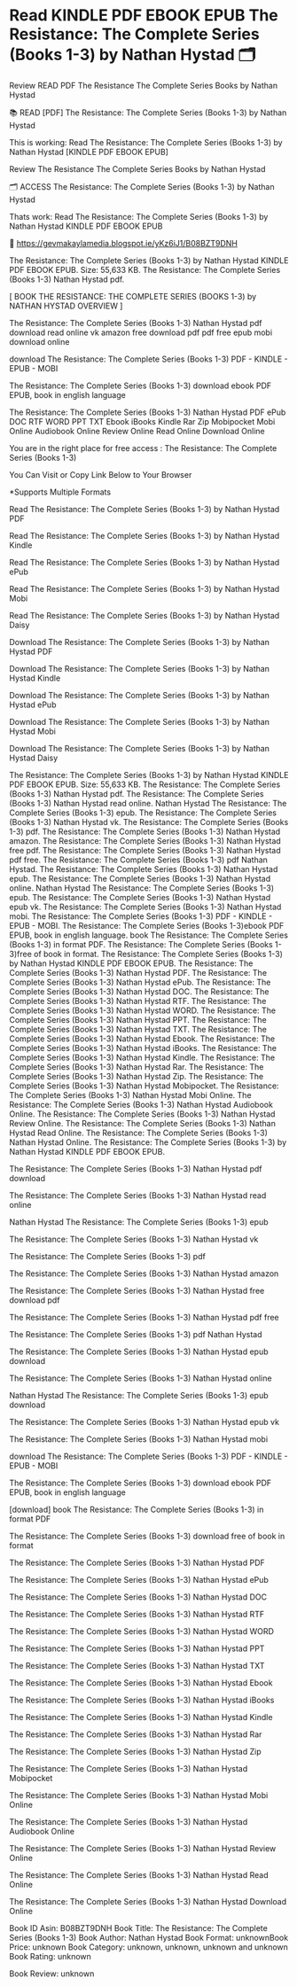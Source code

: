 # Read KINDLE PDF EBOOK EPUB The Resistance: The Complete Series (Books 1-3) by  Nathan Hystad 🗂️
Review READ PDF The Resistance The Complete Series Books by Nathan Hystad

📚 READ [PDF] The Resistance: The Complete Series (Books 1-3) by Nathan Hystad

This is working: Read The Resistance: The Complete Series (Books 1-3) by Nathan Hystad [KINDLE PDF EBOOK EPUB]


Review The Resistance The Complete Series Books by Nathan Hystad

🗂️ ACCESS The Resistance: The Complete Series (Books 1-3) by Nathan Hystad

Thats work: Read The Resistance: The Complete Series (Books 1-3) by Nathan Hystad KINDLE PDF EBOOK EPUB



🌈 https://gevmakaylamedia.blogspot.ie/yKz6iJ1/B08BZT9DNH



The Resistance: The Complete Series (Books 1-3) by Nathan Hystad KINDLE PDF EBOOK EPUB. Size: 55,633 KB. The Resistance: The Complete Series (Books 1-3) Nathan Hystad pdf.

[ BOOK THE RESISTANCE: THE COMPLETE SERIES (BOOKS 1-3) by NATHAN HYSTAD OVERVIEW ]

The Resistance: The Complete Series (Books 1-3) Nathan Hystad pdf download read online vk amazon free download pdf pdf free epub mobi download online

download The Resistance: The Complete Series (Books 1-3) PDF - KINDLE - EPUB - MOBI

The Resistance: The Complete Series (Books 1-3) download ebook PDF EPUB, book in english language

The Resistance: The Complete Series (Books 1-3) Nathan Hystad PDF ePub DOC RTF WORD PPT TXT Ebook iBooks Kindle Rar Zip Mobipocket Mobi Online Audiobook Online Review Online Read Online Download Online

You are in the right place for free access : The Resistance: The Complete Series (Books 1-3)

You Can Visit or Copy Link Below to Your Browser

*Supports Multiple Formats

Read The Resistance: The Complete Series (Books 1-3) by Nathan Hystad PDF

Read The Resistance: The Complete Series (Books 1-3) by Nathan Hystad Kindle

Read The Resistance: The Complete Series (Books 1-3) by Nathan Hystad ePub

Read The Resistance: The Complete Series (Books 1-3) by Nathan Hystad Mobi

Read The Resistance: The Complete Series (Books 1-3) by Nathan Hystad Daisy

Download The Resistance: The Complete Series (Books 1-3) by Nathan Hystad PDF

Download The Resistance: The Complete Series (Books 1-3) by Nathan Hystad Kindle

Download The Resistance: The Complete Series (Books 1-3) by Nathan Hystad ePub

Download The Resistance: The Complete Series (Books 1-3) by Nathan Hystad Mobi

Download The Resistance: The Complete Series (Books 1-3) by Nathan Hystad Daisy

The Resistance: The Complete Series (Books 1-3) by Nathan Hystad KINDLE PDF EBOOK EPUB. Size: 55,633 KB. The Resistance: The Complete Series (Books 1-3) Nathan Hystad pdf. The Resistance: The Complete Series (Books 1-3) Nathan Hystad read online. Nathan Hystad The Resistance: The Complete Series (Books 1-3) epub. The Resistance: The Complete Series (Books 1-3) Nathan Hystad vk. The Resistance: The Complete Series (Books 1-3) pdf. The Resistance: The Complete Series (Books 1-3) Nathan Hystad amazon. The Resistance: The Complete Series (Books 1-3) Nathan Hystad free pdf. The Resistance: The Complete Series (Books 1-3) Nathan Hystad pdf free. The Resistance: The Complete Series (Books 1-3) pdf Nathan Hystad. The Resistance: The Complete Series (Books 1-3) Nathan Hystad epub. The Resistance: The Complete Series (Books 1-3) Nathan Hystad online. Nathan Hystad The Resistance: The Complete Series (Books 1-3) epub. The Resistance: The Complete Series (Books 1-3) Nathan Hystad epub vk. The Resistance: The Complete Series (Books 1-3) Nathan Hystad mobi. The Resistance: The Complete Series (Books 1-3) PDF - KINDLE - EPUB - MOBI. The Resistance: The Complete Series (Books 1-3)ebook PDF EPUB, book in english language. book The Resistance: The Complete Series (Books 1-3) in format PDF. The Resistance: The Complete Series (Books 1-3)free of book in format. The Resistance: The Complete Series (Books 1-3) by Nathan Hystad KINDLE PDF EBOOK EPUB. The Resistance: The Complete Series (Books 1-3) Nathan Hystad PDF. The Resistance: The Complete Series (Books 1-3) Nathan Hystad ePub. The Resistance: The Complete Series (Books 1-3) Nathan Hystad DOC. The Resistance: The Complete Series (Books 1-3) Nathan Hystad RTF. The Resistance: The Complete Series (Books 1-3) Nathan Hystad WORD. The Resistance: The Complete Series (Books 1-3) Nathan Hystad PPT. The Resistance: The Complete Series (Books 1-3) Nathan Hystad TXT. The Resistance: The Complete Series (Books 1-3) Nathan Hystad Ebook. The Resistance: The Complete Series (Books 1-3) Nathan Hystad iBooks. The Resistance: The Complete Series (Books 1-3) Nathan Hystad Kindle. The Resistance: The Complete Series (Books 1-3) Nathan Hystad Rar. The Resistance: The Complete Series (Books 1-3) Nathan Hystad Zip. The Resistance: The Complete Series (Books 1-3) Nathan Hystad Mobipocket. The Resistance: The Complete Series (Books 1-3) Nathan Hystad Mobi Online. The Resistance: The Complete Series (Books 1-3) Nathan Hystad Audiobook Online. The Resistance: The Complete Series (Books 1-3) Nathan Hystad Review Online. The Resistance: The Complete Series (Books 1-3) Nathan Hystad Read Online. The Resistance: The Complete Series (Books 1-3) Nathan Hystad Online. The Resistance: The Complete Series (Books 1-3) by Nathan Hystad KINDLE PDF EBOOK EPUB.

The Resistance: The Complete Series (Books 1-3) Nathan Hystad pdf download

The Resistance: The Complete Series (Books 1-3) Nathan Hystad read online

Nathan Hystad The Resistance: The Complete Series (Books 1-3) epub

The Resistance: The Complete Series (Books 1-3) Nathan Hystad vk

The Resistance: The Complete Series (Books 1-3) pdf

The Resistance: The Complete Series (Books 1-3) Nathan Hystad amazon

The Resistance: The Complete Series (Books 1-3) Nathan Hystad free download pdf

The Resistance: The Complete Series (Books 1-3) Nathan Hystad pdf free

The Resistance: The Complete Series (Books 1-3) pdf Nathan Hystad

The Resistance: The Complete Series (Books 1-3) Nathan Hystad epub download

The Resistance: The Complete Series (Books 1-3) Nathan Hystad online

Nathan Hystad The Resistance: The Complete Series (Books 1-3) epub download

The Resistance: The Complete Series (Books 1-3) Nathan Hystad epub vk

The Resistance: The Complete Series (Books 1-3) Nathan Hystad mobi

download The Resistance: The Complete Series (Books 1-3) PDF - KINDLE - EPUB - MOBI

The Resistance: The Complete Series (Books 1-3) download ebook PDF EPUB, book in english language

[download] book The Resistance: The Complete Series (Books 1-3) in format PDF

The Resistance: The Complete Series (Books 1-3) download free of book in format

The Resistance: The Complete Series (Books 1-3) Nathan Hystad PDF

The Resistance: The Complete Series (Books 1-3) Nathan Hystad ePub

The Resistance: The Complete Series (Books 1-3) Nathan Hystad DOC

The Resistance: The Complete Series (Books 1-3) Nathan Hystad RTF

The Resistance: The Complete Series (Books 1-3) Nathan Hystad WORD

The Resistance: The Complete Series (Books 1-3) Nathan Hystad PPT

The Resistance: The Complete Series (Books 1-3) Nathan Hystad TXT

The Resistance: The Complete Series (Books 1-3) Nathan Hystad Ebook

The Resistance: The Complete Series (Books 1-3) Nathan Hystad iBooks

The Resistance: The Complete Series (Books 1-3) Nathan Hystad Kindle

The Resistance: The Complete Series (Books 1-3) Nathan Hystad Rar

The Resistance: The Complete Series (Books 1-3) Nathan Hystad Zip

The Resistance: The Complete Series (Books 1-3) Nathan Hystad Mobipocket

The Resistance: The Complete Series (Books 1-3) Nathan Hystad Mobi Online

The Resistance: The Complete Series (Books 1-3) Nathan Hystad Audiobook Online

The Resistance: The Complete Series (Books 1-3) Nathan Hystad Review Online

The Resistance: The Complete Series (Books 1-3) Nathan Hystad Read Online

The Resistance: The Complete Series (Books 1-3) Nathan Hystad Download Online

Book ID Asin: B08BZT9DNH
Book Title: The Resistance: The Complete Series (Books 1-3)
Book Author: Nathan Hystad
Book Format: unknownBook Price: unknown
Book Category: unknown, unknown, unknown and unknown
Book Rating: unknown

Book Review: unknown
